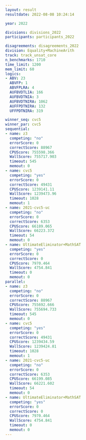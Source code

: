 ```yaml
---
layout: result
resultdate: 2022-08-08 10:24:14

year: 2022

divisions: divisions_2022
participants: participants_2022

disagreements: disagreements_2022
division: Equality+MachineArith
track: track_unsat_core
n_benchmarks: 1710
time_limit: 1200
mem_limit: 60
logics:
- ABV: 23
  ABVFP: 1
  ABVFPLRA: 4
  AUFBVDTLIA: 166
  AUFBVDTNIA: 3
  AUFBVDTNIRA: 1062
  AUFFPDTNIRA: 132
  UFFPDTNIRA: 319

winner_seq: cvc5
winner_par: cvc5
sequential:
- name: z3
  competing: "no"
  errorScore: 0
  correctScore: 88967
  CPUScore: 755598.366
  WallScore: 755717.903
  timeout: 545
  memout: 0
- name: cvc5
  competing: "yes"
  errorScore: 0
  correctScore: 49431
  CPUScore: 1239141.11
  WallScore: 1239473.96
  timeout: 1028
  memout: 1
- name: 2021-cvc5-uc
  competing: "no"
  errorScore: 0
  correctScore: 6353
  CPUScore: 66189.065
  WallScore: 66223.372
  timeout: 54
  memout: 0
- name: UltimateEliminator+MathSAT
  competing: "yes"
  errorScore: 0
  correctScore: 0
  CPUScore: 7970.464
  WallScore: 4754.841
  timeout: 0
  memout: 0
parallel:
- name: z3
  competing: "no"
  errorScore: 0
  correctScore: 88967
  CPUScore: 755692.666
  WallScore: 755694.733
  timeout: 545
  memout: 0
- name: cvc5
  competing: "yes"
  errorScore: 0
  correctScore: 49431
  CPUScore: 1239434.59
  WallScore: 1239424.81
  timeout: 1028
  memout: 1
- name: 2021-cvc5-uc
  competing: "no"
  errorScore: 0
  correctScore: 6353
  CPUScore: 66199.085
  WallScore: 66221.602
  timeout: 54
  memout: 0
- name: UltimateEliminator+MathSAT
  competing: "yes"
  errorScore: 0
  correctScore: 0
  CPUScore: 7970.464
  WallScore: 4754.841
  timeout: 0
  memout: 0
---
```

